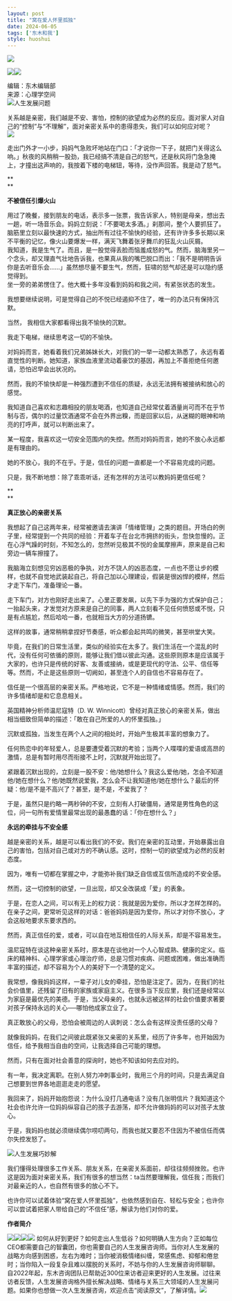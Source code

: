 ```yaml
---
layout: post
title: "窝在爱人怀里孤独"
date: 2024-06-05
tags: ['东木和我']
style: huoshui
---
```


![](/assets/post_images/2024-06-05-17319183815550.7417631551856096.jpeg)



![](/assets/post_images/2024-06-05-17319183811810.24244949422761697.png)![](/assets/post_images/2024-06-05-17319183812020.0725838287789935.jpeg)

编辑：东木编辑部  
来源：心理学空间  
![](/assets/post_images/2024-06-05-17319183811500.3981378282014141.jpeg)人生发展问题

  

关系越是亲密，我们越是不安、害怕，控制的欲望成为必然的反应。面对家人对自己的“控制”与“不理解”，面对亲密关系中的患得患失，我们可以如何应对呢？  
![](/assets/post_images/2024-06-05-17319183815540.4541634603606126.jpeg)

走出门外才一小步，妈妈气急败坏地站在门口：「才说你一下子，就把门关得这么响。」秋夜的风稍稍一股劲，我已经搞不清是自己的怒气，还是秋风将门急急掩上，才撞出这声响的，我按着下楼的电梯钮，等待，没作声回答。我是动了怒气。

**  
**

**不被信任引爆火山**

  

用过了晚餐，接到朋友的电话，表示多一张票，我告诉家人，特别是母亲，想出去一趟，听一场音乐会。妈妈立刻说：「不要喝太多酒。」刹那间，整个人要抓狂了。脑筋里立刻以最快速的方式，抽出所有过往不愉快的经验，还有许许多多长期以来不平衡的记忆，像火山要爆发一样，满天飞舞着张牙舞爪的狂乱火山灰屑。  
我知道，我是生气了。而且，是一股觉得丢脸而恼羞成怒的气。然而，脑海里另一个念头，却又理直气壮地告诉我，也果真从我的嘴巴脱口而出：「我不是明明告诉你是去听音乐会……」虽然想尽量不要生气，然而，狂啸的怒气却还是可以隐约感觉得到。  
坐一旁的弟弟愣住了。他大概十多年没看到妈妈和我之间，有紧张状态的发生。

  

我想要继续说明，可是觉得自己的不悦已经遏抑不住了，唯一的办法只有保持沉默。

  

当然， 我相信大家都看得出我不愉快的沉默。

  

我走下电梯，继续思考这一切的不愉快。

  

对妈妈而言，她看着我们兄弟姊妹长大，对我们的一举一动都太熟悉了，永远有着直觉性的判断。她知道，家族血液里流动着豪饮的基因，再加上不善拒绝任何邀请，恐怕迟早会出状况的。

  

然而，我的不愉快却是一种强烈遭到不信任的质疑，永远无法拥有被接纳和放心的感觉。

  

我知道自己喜欢和志趣相投的朋友喝酒，也知道自己经常仗着酒量尚可而不在乎节制与否，偶尔的过量饮酒通常不会在外界出糗，而是回家以后，从迷糊的眼神和响亮的打呼声，就可以判断出来了。

  

某一程度，我喜欢这一切安全范围内的失控。然而对妈妈而言，她的不放心永远都是有理由的。

  

她的不放心，我的不在乎。于是，信任的问题一直都是一个不容易完成的问题。

  

只是，我不断地想：除了乖乖听话，还有怎样的方法可以教妈妈更信任呢？

**  
**

**真正放心的亲密关系**

  

我想起了自己这两年来，经常被邀请去演讲「情绪管理」之类的题目。开场白的例子里，经常提到一个共同的经验：开着车子在台北市拥挤的街头，忽快忽慢的。正在心浮气躁的时刻，不知怎么的，忽然听见极其不悦的金属摩擦声，原来是自己和旁边一辆车擦撞了。

  

我脑海立刻想见穷凶恶极的争执，对方不饶人的凶恶态度，一点也不愿让步的模样，也就不自觉地武装起自己，将自己加以心理建设，假装是很凶悍的模样，然后才走下车门，准备理论一番。

  

走下车门，对方也刚好走出来了。心里正要发飙，以先下手为强的方式保护自己；一抬起头来，才发觉对方原来是自己的同事，两人立刻看不见任何愤怒或不悦，只是有点尴尬，然后哈哈一番，也就相当大方的分道扬镳。

  

这样的故事，通常稍稍拿捏好节奏感，听众都会起共鸣的微笑，甚至哄堂大笑。

  

毕竟，在我们的日常生活里，类似的经验实在太多了。我们生活在一个混乱的时代，没有任何可依循的原则，能够让我们借以彼此沟通。这些原则原本是应该属于大家的，也许只是传统的好客、友善或接纳，或是更现代的守法、公平、信任等等。然而，不止是这些原则一切阙如，甚至连个人的自信也不容易存在了。

  

信任是一个很高层的亲密关系。严格地说，它不是一种情绪或情感。然而，我们的许多情绪却是和它息息相关。

  

英国精神分析师温尼寇特（D. W. Winnicott）曾经对真正放心的亲密关系，做出相当细致但简单的描述：「敢在自己所爱的人的怀里孤独。」

  

沉默或孤独，当发生在两个人之间的相处时，开始产生极其丰富的想象力了。

  

任何热恋中的年轻爱人，总是要遭受着沉默的考验；当两个人喋喋的爱语或高昂的激情，总是有暂时用尽而衔接不上时，沉默就开始出现了。

  

紧跟着沉默出现的，立刻是一股不安：他/她想什么？我这么爱他/她，怎会不知道他/她在想什么？他/她既然说爱我，怎么会不让我知道他/她在想什么？最后的怀疑：他/是不是不高兴了？甚至，是不是，不爱我了？

  

于是，虽然只是约略一两秒钟的不安，立刻有人打破僵局，通常是男性角色的这位，问一句所有爱情里最常出现的最愚蠢的话：「你在想什么？」

  

**永远的牵挂与不安全感**

  

越是亲密的关系，越是可以看出我们的不安。我们在亲密的互动里，开始暴露出自己的害怕，包括对自己或对方的不确认感。这时，控制一切的欲望成为必然的反射态度。

  

因为，唯有一切都在掌握之中，才能弥补我们缺乏自信或互信所造成的不安全感。

  

然而，这一切控制的欲望，一旦出现，却又全改装成「爱」的表象。

  

于是，在恋人之间，可以有无上的权力说：我就是因为爱你，所以才怎样怎样的。在亲子之间，更常听见这样的对话：爸爸妈妈是因为爱你，所以才对你不放心，才会这般地要求东要求西的。

  

然而，真正信任的爱，或者，可以自在地互相信任的人际关系，却是不容易发生。

  

温尼寇特在谈这种亲密关系时，原本是在谈他对一个人心智成熟、健康的定义。临床的精神科、心理学家或心理治疗师，总是习惯对疾病、问题或困难，做出准确而丰富的描述，却不容易为个人的美好下一个清楚的定义。

  

我常想，像我妈妈这样，一辈子对儿女的牵挂，恐怕是注定了。因为，在我们的社会价值里，还残留了旧有的家族或家庭主义。在很多当下反应里，我们还是经常以为家庭是最优先的美德。于是，当父母亲的，也就永远被这样的社会价值要求著要对孩子保持永远的关心──哪怕他成家立业了。

  

真正敢放心的父母，恐怕会被周边的人讽刺说：怎么会有这样没责任感的父母？

  

就像我妈妈，在我们之间彼此既紧张又亲密的关系里，经历了许多年，也开始因为信任，给予我相当自由的空间，让我选择自己可能的理想。

  

然而，只有在面对社会善意的探询时，她也不知该如何去应对的。

  

有一年，我决定离职。在别人努力冲刺事业时，我用三个月的时间，只是去满足自己想要到世界各地逛逛走走的愿望。

  

我回来了，妈妈开始抱怨说：为什么没打几通电话？没有几张明信片？我知道这个社会也许允许一位妈妈纵容自己的孩子去游荡，却不允许做妈妈的可以对孩子太放心。

  

于是，我妈妈也就必须继续偶尔唠叨两句，而我也就又要忍不住因为不被信任而偶尔失控发怒了。

![](/assets/post_images/2024-06-05-17319183812220.7726515425776663.jpeg)人生发展巧妙解

我们懂得处理很多工作关系、朋友关系，在亲密关系面前，却往往频频挫败。也许这是因为面对亲密关系，我们有很多的想当然：ta当然要理解我，信任我；而我们对最亲近的人，也自然有很多的放心不下。

  

也许你可以试着体验“窝在爱人怀里孤独”，也依然感到自在、轻松与安全；也许你可以尝试着把家人带给自己的“不信任”感，解读为他们对你的爱。

  

**作者简介**

![](/assets/post_images/2024-06-05-17319183817300.11505421968019958.png)![](/assets/post_images/2024-06-05-17319183814970.6243205727894541.png)[![](/assets/post_images/2024-06-05-17319183817280.12484512773064793.png)](http://mp.weixin.qq.com/s?__biz=MzkyNTY0NTMzNQ==&mid=2247488869&idx=1&sn=a77f2bf0b2df1b0931a1c56cc9ed0d88&chksm=c1c23a1df6b5b30b0bce9cc849de1be457648eb4745cbaba6bcd34a4a2d825ebe2c9c8e3b872&scene=21#wechat_redirect)[![](/assets/post_images/2024-06-05-17319183817310.11438371231208788.png)](http://mp.weixin.qq.com/s?__biz=MzkyNTY0NTMzNQ==&mid=2247488788&idx=2&sn=08e8feca3158e3352bce53d228e83535&chksm=c1c23a6cf6b5b37a524aa180db3e372a910d3b5959a3070c39f49979cb97947f105acd398f46&scene=21#wechat_redirect)
如何从好到更好？如何走出人生低谷？如何明确人生方向？正如每位CEO都需要自己的智囊团，你也需要自己的人生发展咨询师。当你对人生发展的战略方向感到困惑，左右为难时；当你被消极情绪纠缠，常感焦虑、抑郁和倦怠时；当你陷入一段复杂且难以摆脱的关系时，不妨与你的人生发展咨询师聊聊。  
自2022年起，东木咨询团队已帮助近300位来访者迎来更好的人生发展。过往来访者反馈，人生发展咨询格外擅长解决战略、情绪与关系三大领域的人生发展问题。如果你也想做一次人生发展咨询，欢迎点击“阅读原文”，了解详情。![](/assets/post_images/2024-06-05-17319183814970.8406361343425235.gif)